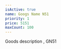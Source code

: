 ```yaml
---
isActive: true
name: Googs Name N51
priority: 1
price: 5151
maxCount: 100
---
```


Goods description , GN51